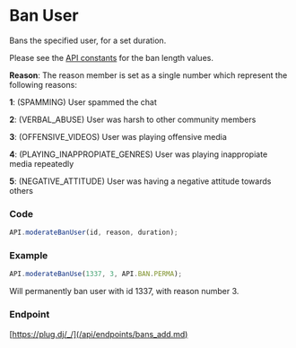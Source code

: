 # Ban User

Bans the specified user, for a set duration.

Please see the [API constants](/api/constants.md) for the ban length values.

**Reason**: The reason member is set as a single number which represent the following reasons:

**1**: (SPAMMING) User spammed the chat

**2**: (VERBAL_ABUSE) User was harsh to other community members

**3**: (OFFENSIVE_VIDEOS) User was playing offensive media

**4**: (PLAYING_INAPPROPIATE_GENRES) User was playing inappropiate media repeatedly

**5**: (NEGATIVE_ATTITUDE) User was having a negative attitude towards others


### Code

```js
API.moderateBanUser(id, reason, duration);
```

### Example

```js
API.moderateBanUse(1337, 3, API.BAN.PERMA);
```

Will permanently ban user with id 1337, with reason number 3.

### Endpoint

[https://plug.dj/_/](/api/endpoints/bans_add.md)
